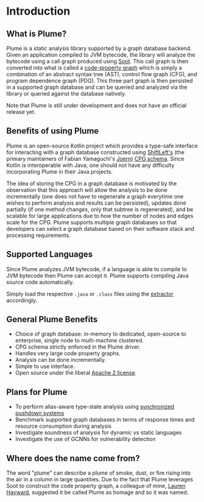 # Introduction

## What is Plume?

Plume is a static analysis library supported by a graph database backend. Given an application compiled to 
JVM bytecode, the library will analyze the bytecode using a call graph produced using [Soot](https://soot-oss.github.io/soot).
This call graph is then converted into what is called a [code-property graph](https://scholar.google.com/scholar_url?url=https://ieeexplore.ieee.org/abstract/document/6956589/&hl=en&sa=T&oi=gsb&ct=res&cd=0&d=12886570087564421680&ei=b405X9CuKqiBy9YP_Y27yAc&scisig=AAGBfm3j_-cCDAxDL775VnqZMs9K7suiYw) which is simply a combination of an abstract syntax tree (AST),
control flow graph (CFG), and program dependence graph (PDG). This three part graph is then persisted in a 
supported graph database and can be queried and analyzed via the library or queried against the database natively.

Note that Plume is still under development and does not have an official release yet.

## Benefits of using Plume

Plume is an open-source Kotlin project which provides a type-safe interface for interacting with a graph 
database constructed using [ShiftLeft's](https://www.shiftleft.io/) (the primary maintainers of Fabian 
Yamaguchi's [Joern](https://github.com/ShiftLeftSecurity/joern)) 
[CPG schema](https://github.com/ShiftLeftSecurity/codepropertygraph/blob/master/codepropertygraph/src/main/resources/schemas/base.json).
Since Kotlin is interoperable with Java, one should not have any difficulty incorporating Plume in their
Java projects.

The idea of storing the CPG in a graph database is motivated by the observation that this approach will
allow the analysis to be done incrementally (one does not have to regenerate a graph everytime one wishes
to perform analysis and results can be persisted), updates done partially (if one method changes, only
that subtree is regenerated), and be scalable for large applications due to how the number of nodes and
edges scale for the CPG. Plume supports multiple graph databases so that developers can select a graph 
database based on their software stack and processing requirements.

## Supported Languages

Since Plume analyzes JVM bytecode, if a language is able to compile to JVM bytecode then Plume can accept
it. Plume supports compiling Java source code automatically.

Simply load the respective `.java` or `.class` files using the [extractor](./plume-basics/extracting-cpg.md)
accordingly.

## General Plume Benefits

* Choice of graph database: in-memory to dedicated, open-source to enterprise, single node to multi-machine clustered.
* CPG schema strictly enforced in the Plume driver.
* Handles very large code property graphs.
* Analysis can be done incrementally.
* Simple to use interface.
* Open source under the liberal [Apache 2 license](https://en.wikipedia.org/wiki/Apache_License).

## Plans for Plume

* To perform alias-aware type-state analysis using [synchronized pushdown systems](https://scholar.google.com/scholar_url?url=https://dl.acm.org/doi/abs/10.1145/3290361&hl=en&sa=T&oi=gsb&ct=res&cd=0&d=15546365361660080180&ei=N5Q5X9XBF_SSy9YPxMG2yAE&scisig=AAGBfm3MtiLeyMfSj5gXy1bzeuLCewQ9-A)
* Benchmark supported graph databases in terms of response times and resource consumption during analysis
* Investigate soundness of analysis for dynamic vs static languages
* Investigate the use of GCNNs for vulnerability detection

## Where does the name come from?

The word "plume" can describe a plume of smoke, dust, or fire rising into the air in a column in large quantities.
Due to the fact that Plume leverages Soot to construct the code property graph, a colleague of mine,
[Lauren Hayward](https://www.linkedin.com/in/lauren-hayward-8ba853199/), suggested it be called Plume as homage 
and so it was named. 
